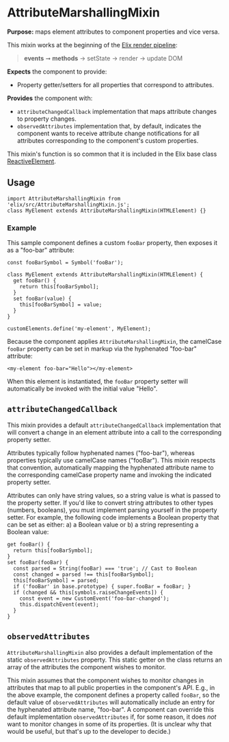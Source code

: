 # AttributeMarshallingMixin

**Purpose:** maps element attributes to component properties and vice versa.

This mixin works at the beginning of the [Elix render pipeline](/documentation#elix-render-pipeline):

> **events** ➞ **methods** → setState → render → update DOM

**Expects** the component to provide:
* Property getter/setters for all properties that correspond to attributes.

**Provides** the component with:
* `attributeChangedCallback` implementation that maps attribute changes to property changes.
* `observedAttributes` implementation that, by default, indicates the component wants to receive attribute change notifications for all attributes corresponding to the component's custom properties.

This mixin's function is so common that it is included in the Elix base class [ReactiveElement](ReactiveElement).


## Usage

    import AttributeMarshallingMixin from 'elix/src/AttributeMarshallingMixin.js';
    class MyElement extends AttributeMarshallingMixin(HTMLElement) {}


### Example

This sample component defines a custom `fooBar` property, then exposes it as a "foo-bar" attribute:

    const fooBarSymbol = Symbol('fooBar');

    class MyElement extends AttributeMarshallingMixin(HTMLElement) {
      get fooBar() {
        return this[fooBarSymbol];
      }
      set fooBar(value) {
        this[fooBarSymbol] = value;
      }
    }

    customElements.define('my-element', MyElement);

Because the component applies `AttributeMarshallingMixin`, the camelCase `fooBar` property can be set in markup via the hyphenated "foo-bar" attribute:

    <my-element foo-bar="Hello"></my-element>

When this element is instantiated, the `fooBar` property setter will automatically be invoked with the initial value "Hello".


## `attributeChangedCallback`

This mixin provides a default `attributeChangedCallback` implementation that will convert a change in an element attribute into a call to the corresponding property setter.

Attributes typically follow hyphenated names ("foo-bar"), whereas properties typically use camelCase names ("fooBar"). This mixin respects that convention, automatically mapping the hyphenated attribute name to the corresponding camelCase property name and invoking the indicated property setter.

Attributes can only have string values, so a string value is what is passed to the property setter. If you'd like to convert string attributes to other types
(numbers, booleans), you must implement parsing yourself in the property setter. For example, the following code implements a Boolean property that can be set as either: a) a Boolean value or b) a string representing a Boolean value:

    get fooBar() {
      return this[fooBarSymbol];
    }
    set fooBar(fooBar) {
      const parsed = String(fooBar) === 'true'; // Cast to Boolean
      const changed = parsed !== this[fooBarSymbol];
      this[fooBarSymbol] = parsed;
      if ('fooBar' in base.prototype) { super.fooBar = fooBar; }
      if (changed && this[symbols.raiseChangeEvents]) {
        const event = new CustomEvent('foo-bar-changed');
        this.dispatchEvent(event);
      }
    }


## `observedAttributes`

`AttributeMarshallingMixin` also provides a default implementation of the static `observedAttributes` property. This static getter on the class returns an array of the attributes the component wishes to monitor.

This mixin assumes that the component wishes to monitor changes in attributes that map to all public properties in the component's API. E.g., in the above example, the component defines a property called `fooBar`, so the default value of `observedAttributes` will automatically include an entry for the hyphenated attribute name, "foo-bar". A component can override this default implementation `observedAttributes` if, for some reason, it does _not_ want to monitor changes in some of its properties. (It is unclear why that would be useful, but that's up to the developer to decide.)
